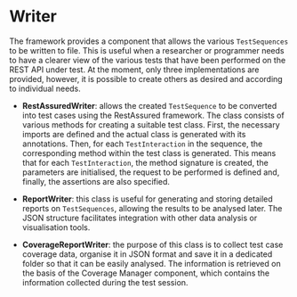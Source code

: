 # Writer

The framework provides a component that allows the various ```TestSequences``` to be written to file. This is useful when a researcher or programmer needs to have a clearer view of the various tests that have been performed on the REST API under test.  At the moment, only three implementations are provided, however, it is possible to create others as desired and according to individual needs.   

- **RestAssuredWriter**: allows the created ```TestSequence``` to be converted into test cases using the RestAssured framework. The class consists of various methods for creating a suitable test class. First, the necessary imports are defined and the actual class is generated with its annotations. Then, for each ```TestInteraction``` in the sequence, the corresponding method within the test class is generated. This means that for each ```TestInteraction```, the method signature is created, the parameters are initialised, the request to be performed is defined and, finally, the assertions are also specified.   

- **ReportWriter**: this class is useful for generating and storing detailed reports on ```TestSequences```, allowing the results to be analysed later. The JSON structure facilitates integration with other data analysis or visualisation tools. 

- **CoverageReportWriter**: the purpose of this class is to collect test case coverage data, organise it in JSON format and save it in a dedicated folder so that it can be easily analysed. The information is retrieved on the basis of the Coverage Manager component, which contains the information collected during the test session.